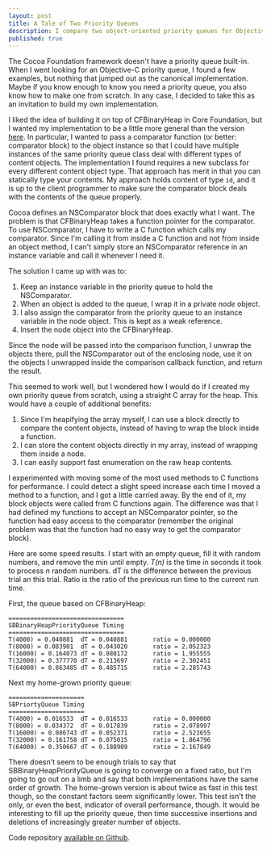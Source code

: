 ```yaml
---
layout: post
title: A Tale of Two Priority Queues
description: I compare two object-oriented priority queues for Objective-C objects. One using using Core Foundation, another using a C array.
published: true
---
```


The Cocoa Foundation framework doesn't have a priority queue built-in. When I went looking
for an Objective-C priority queue, I found a few examples, but nothing that jumped out as
the canonical implementation. Maybe if you know enough to know you need a priority queue,
you also know how to make one from scratch. In any case, I decided to take this as an
invitation to build my own implementation.

I liked the idea of building it on top of CFBinaryHeap in Core Foundation, but I wanted my
implementation to be a little more general than the version [here][1]. In particular, I
wanted to pass a comparator function (or better: comparator block) to the object instance
so that I could have multiple instances of the same priority queue class deal with
different types of content objects. The implementation I found requires a new subclass for
every different content object type. That approach has merit in that you can statically
type your contents. My approach holds content of type `id`, and it is up to the client
programmer to make sure the comparator block deals with the contents of the queue properly.

Cocoa defines an NSComparator block that does exactly what I want. The problem is that
CFBinaryHeap takes a function pointer for the comparator. To use NSComparator, I have to
write a C function which calls my comparator. Since I'm calling it from inside a C
function and not from inside an object method, I can't simply store an NSComparator
reference in an instance variable and call it whenever I need it.

The solution I came up with was to:

1. Keep an instance variable in the priority queue to hold the NSComparator.
2. When an object is added to the queue, I wrap it in a private _node_ object.
3. I also assign the comparator from the priority queue to an instance variable in the
node object. This is kept as a weak reference.
4. Insert the node object into the CFBinaryHeap.

Since the node will be passed into the comparison function, I unwrap the objects there,
pull the NSComparator out of the enclosing node, use it on the objects I unwrapped inside
the comparison callback function, and return the result.

This seemed to work well, but I wondered how I would do if I created my own priority queue
from scratch, using a straight C array for the heap. This would have a couple of
additional benefits:

1. Since I'm heapifying the array myself, I can use a block directly to compare the content
objects, instead of having to wrap the block inside a function.
1. I can store the content objects directly in my array, instead of wrapping them inside a
node.
1. I can easily support fast enumeration on the raw heap contents.

I experimented with moving some of the most used methods to C functions for performance. I
could detect a slight speed increase each time I moved a method to a function, and I got a
little carried away. By the end of it, my block objects were called from C functions
again. The difference was that I had defined my functions to accept an NSComparator
pointer, so the function had easy access to the comparator (remember the original problem
was that the function had no easy way to get the comparator block).

Here are some speed results. I start with an empty queue, fill it with random numbers, and
remove the min until empty. _T(n)_ is the time in seconds it took to process _n_ random
numbers. dT is the difference between the previous trial an this trial. Ratio is the ratio
of the previous run time to the current run time. 

First, the queue based on CFBinaryHeap:

    ================================
    SBBinaryHeapPriorityQueue Timing
    ================================
    T(4000) = 0.040881	dT = 0.040881		ratio = 0.000000
    T(8000) = 0.083901	dT = 0.043020		ratio = 2.052323
    T(16000) = 0.164073	dT = 0.080172		ratio = 1.955555
    T(32000) = 0.377770	dT = 0.213697		ratio = 2.302451
    T(64000) = 0.863485	dT = 0.485715		ratio = 2.285743

Next my home-grown priority queue:

    =====================
    SBPriortyQueue Timing
    =====================
    T(4000) = 0.016533	dT = 0.016533		ratio = 0.000000
    T(8000) = 0.034372	dT = 0.017839		ratio = 2.078997
    T(16000) = 0.086743	dT = 0.052371		ratio = 2.523655
    T(32000) = 0.161758	dT = 0.075015		ratio = 1.864796
    T(64000) = 0.350667	dT = 0.188909		ratio = 2.167849

There doesn't seem to be enough trials to say that SBBinaryHeapPriorityQueue is going to
converge on a fixed ratio, but I'm going to go out on a limb and say that both
implementations have the same order of growth. The home-grown version is about twice as
fast in this test though, so the constant factors seem significantly lower. This test
isn't the only, or even the best, indicator of overall performance, though. It would be
interesting to fill up the priority queue, then time successive insertions and deletions
of increasingly greater number of objects.

Code repository [available on Github](https://github.com/brokaw/SBDataStructures).

[1]: http://three20.pypt.lt/cocoa-objective-c-priority-queue